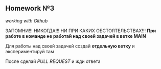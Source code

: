 ## Homework №3
*working with Github*

ЗАПОМНИ!!! НИКОГДА!!! НИ ПРИ КАКИХ ОБСТОЯТЕЛЬСТВАХ!!! **При работе в команде не работай над своей задачей в ветке MAIN**

Для работы над своей задачей создай **отдельную ветку** и экспериментируй там

После сделай *PULL REQUEST* и жди ответа
